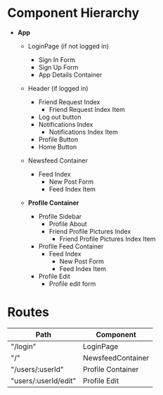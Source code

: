 # Component Hierarchy

* **App**
  * LoginPage (if not logged in)
    * Sign In Form
    * Sign Up Form
    * App Details Container
  * Header (if logged in)
    * Friend Request Index
      * Friend Request Index Item
    * Log out button
    * Notifications Index
      * Notifications Index Item
    * Profile Button
    * Home Button
  * Newsfeed Container
    * Feed Index
      * New Post Form
      * Feed Index Item

  * **Profile Container**
    * Profile Sidebar
      * Profile About
      * Friend Profile Pictures Index
        * Friend Profile Pictures Index Item
    * Profile Feed Container
      * Feed Index
        * New Post Form
        * Feed Index Item
    * Profile Edit
      * Profile edit form


# Routes

| Path                | Component          |
|---------------------|--------------------|
|"/login"             | LoginPage          |
|"/"                  | NewsfeedContainer  |
|"/users/:userId"     | Profile Container  |
|"users/:userId/edit" | Profile Edit       |
